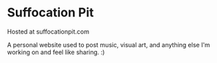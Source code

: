 # Suffocation Pit

Hosted at suffocationpit.com

A personal website used to post music, visual art, and anything else I'm working on and feel like sharing. :)
